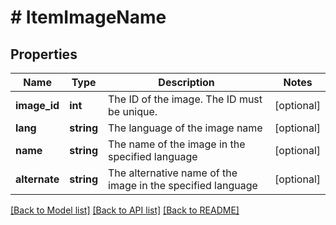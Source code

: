 # # ItemImageName

## Properties

Name | Type | Description | Notes
------------ | ------------- | ------------- | -------------
**image_id** | **int** | The ID of the image. The ID must be unique. | [optional] 
**lang** | **string** | The language of the image name | [optional] 
**name** | **string** | The name of the image in the specified language | [optional] 
**alternate** | **string** | The alternative name of the image in the specified language | [optional] 

[[Back to Model list]](../../README.md#documentation-for-models) [[Back to API list]](../../README.md#documentation-for-api-endpoints) [[Back to README]](../../README.md)


